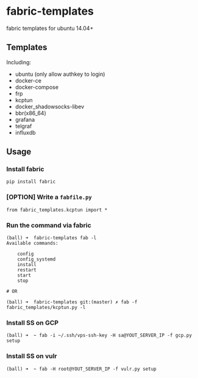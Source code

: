 # fabric-templates

fabric templates for ubuntu 14.04+

## Templates

Including:

* ubuntu (only allow authkey to login)
* docker-ce
* docker-compose
* frp
* kcptun
* docker_shadowsocks-libev
* bbr(x86_64)
* grafana
* telgraf
* influxdb

## Usage

### Install fabric 

```
pip install fabric
```

### [OPTION] Write a `fabfile.py`

```
from fabric_templates.kcptun import *
```

### Run the command via fabric
```
(ball) ➜  fabric-templates fab -l
Available commands:

    config
    config_systemd
    install
    restart
    start
    stop

# OR

(ball) ➜  fabric-templates git:(master) ✗ fab -f fabric_templates/kcptun.py -l
```

### Install SS on GCP

```
(ball) ➜  ~ fab -i ~/.ssh/vps-ssh-key -H sa@YOUT_SERVER_IP -f gcp.py setup

```

### Install SS on vulr

```
(ball) ➜  ~ fab -H root@YOUT_SERVER_IP -f vulr.py setup

```
